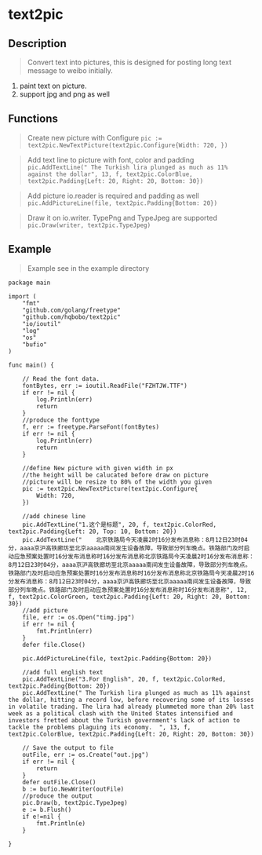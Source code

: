 # text2pic  
  
## Description  
  
>Convert text into pictures, this is designed for posting long text message to weibo initially.  
  
1. paint text on picture.  
2. support jpg and png as well  
  
## Functions  

> Create new picture with Configure
> `pic := text2pic.NewTextPicture(text2pic.Configure{Width: 720, })`

> Add text line to picture with font, color and padding 
> `pic.AddTextLine(" The Turkish lira plunged as much as 11% against the dollar", 13, f, text2pic.ColorBlue, text2pic.Padding{Left: 20, Right: 20, Bottom: 30})`

> Add picture  io.reader is required and padding as well
> `pic.AddPictureLine(file, text2pic.Padding{Bottom: 20})`

> Draw it on io.writer. TypePng and TypeJpeg are supported
> `pic.Draw(writer, text2pic.TypeJpeg)`


## Example  
> Example see in the example directory

```
package main

import (
	"fmt"
	"github.com/golang/freetype"
	"github.com/hqbobo/text2pic"
	"io/ioutil"
	"log"
	"os"
	"bufio"
)

func main() {

	// Read the font data.
	fontBytes, err := ioutil.ReadFile("FZHTJW.TTF")
	if err != nil {
		log.Println(err)
		return
	}
	//produce the fonttype
	f, err := freetype.ParseFont(fontBytes)
	if err != nil {
		log.Println(err)
		return
	}

	//define New picture with given width in px
	//the height will be calucated before draw on picture
	//picture will be resize to 80% of the width you given
	pic := text2pic.NewTextPicture(text2pic.Configure{
		Width: 720,
	})

	//add chinese line
	pic.AddTextLine("1.这个是标题", 20, f, text2pic.ColorRed, text2pic.Padding{Left: 20, Top: 10, Bottom: 20})
	pic.AddTextLine("    北京铁路局今天凌晨2时16分发布消息称：8月12日23时04分，aaaa京沪高铁廊坊至北京aaaaa南间发生设备故障，导致部分列车晚点。铁路部门及时启动应急预案处置时16分发布消息称时16分发布消息称北京铁路局今天凌晨2时16分发布消息称：8月12日23时04分，aaaa京沪高铁廊坊至北京aaaaa南间发生设备故障，导致部分列车晚点。铁路部门及时启动应急预案处置时16分发布消息称时16分发布消息称北京铁路局今天凌晨2时16分发布消息称：8月12日23时04分，aaaa京沪高铁廊坊至北京aaaaa南间发生设备故障，导致部分列车晚点。铁路部门及时启动应急预案处置时16分发布消息称时16分发布消息称", 12, f, text2pic.ColorGreen, text2pic.Padding{Left: 20, Right: 20, Bottom: 30})
	//add picture
	file, err := os.Open("timg.jpg")
	if err != nil {
		fmt.Println(err)
	}
	defer file.Close()
	
	pic.AddPictureLine(file, text2pic.Padding{Bottom: 20})
	
	//add full english text
	pic.AddTextLine("3.For English", 20, f, text2pic.ColorRed, text2pic.Padding{Bottom: 20})
	pic.AddTextLine(" The Turkish lira plunged as much as 11% against the dollar, hitting a record low, before recovering some of its losses in volatile trading. The lira had already plummeted more than 20% last week as a political clash with the United States intensified and investors fretted about the Turkish government's lack of action to tackle the problems plaguing its economy.  ", 13, f, text2pic.ColorBlue, text2pic.Padding{Left: 20, Right: 20, Bottom: 30})

	// Save the output to file
	outFile, err := os.Create("out.jpg")
	if err != nil {
		return
	}
	defer outFile.Close()
	b := bufio.NewWriter(outFile)
	//produce the output
	pic.Draw(b, text2pic.TypeJpeg)
	e := b.Flush()
	if e!=nil {
		fmt.Println(e)
	}

}
```
